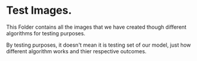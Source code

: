 # Test Images.

This Folder contains all the images that we have created though different algorithms for testing purposes.

By testing purposes, it doesn't mean it is testing set of our model, just how different algorithm works and thier respective outcomes.
